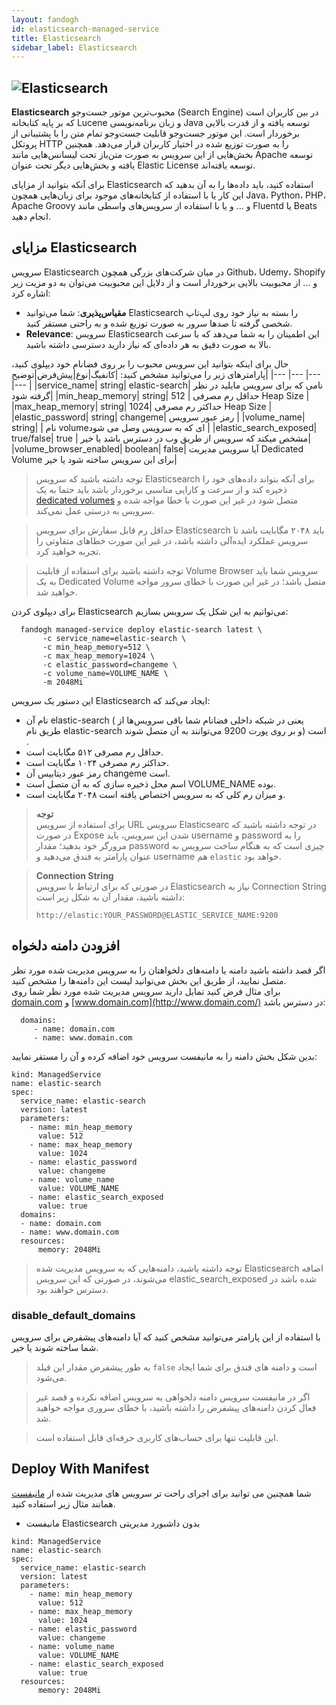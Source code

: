 ```yaml
---
layout: fandogh
id: elasticsearch-managed-service
title: Elasticsearch
sidebar_label: Elasticsearch 
---
```



## ![Elasticsearch](/img/docs/elasticsearch-managed-service.png "Elasticsearch")

**Elasticsearch** محبوب‌ترین موتور جست‌و‌جو (Search Engine) در بین کاربران است که بر پایه کتابخانه Lucene و زبان برنامه‌نویسی Java توسعه یافته و از قدرت بالایی برخوردار است. این موتور جست‌و‌جو قابلیت جست‌و‌جو تمام متن را با پشتیبانی از پروتکل HTTP را به صورت توزیع شده در اختیار کاربران قرار می‌دهد.
همچنین بخش‌هایی از این سرویس به صورت متن‌باز تحت لیسانس‌هایی مانند Apache توسعه یافته و بخش‌هایی دیگر تحت عنوان Elastic License توسعه یافته‌اند.<br/>

برای آنکه بتوانید از مزایای Elasticsearch استفاده کنید، باید داده‌ها را به آن بدهید که این کار یا با استفاده از کتابخانه‌های موجود برای زبان‌هایی همچون Java، Python، PHP، Apache Groovy و ...   و یا با استفاده از سرویس‌های واسطی مانند Fluentd یا Beats انجام دهید.<br/>


## مزایای Elasticsearch
سرویس Elasticsearch در میان شرکت‌های بزرگی همچون Github، Udemy، Shopify و ... از محبوبیت‌ بالایی برخوردار است و از دلایل این محبوبیت می‌توان به دو مزیت زیر اشاره کرد:
* **مقیاس‌پذیری**: شما می‌توانید Elasticsearch را بسته به نیاز خود روی لپ‌تاپ شخصی گرفته تا صدها سرور به صورت توزیع شده و به راحتی مستقر کنید.
* **Relevance**: سرویس Elasticsearch این اطمینان را به شما می‌دهد که با سرعت بالا به صورت دقیق به هر داده‌ای که نیاز دارید دسترسی داشته باشید.

حال برای اینکه بتوانید این سرویس محبوب را بر روی فضانام خود دیپلوی کنید، پارامتر‌های زیر را می‌توانید مشخص کنید:
|کانفیگ|نوع|پیش‌فرض|توضیح|
|---	|---	|---	|---	|
|service_name| string| elastic-search| نامی که برای سرویس مایلید در نظر گرفته شود|
|min_heap_memory| string| 512 | حداقل رم مصرفی Heap Size |
|max_heap_memory| string| 1024| حداکثر رم مصرفی Heap Size |
|elastic_password| string| changeme| رمز عبور سرویس |
|volume_name| string| | نام volumeای که به سرویس وصل می شود |
|elastic_search_exposed| true/false| true | مشخص میکند که سرویس از طریق وب در دسترس باشد یا خیر|
|volume_browser_enabled| boolean| false| آیا سرویس مدیریت Dedicated Volume برای این سرویس ساخته شود یا خیر|

> توجه داشته باشید که سرویس ‌Elasticsearch برای آنکه بتواند داده‌های خود را ذخیره کند و از سرعت و کارایی مناسبی برخوردار باشد باید حتما به یک [dedicated volumes](https://docs.fandogh.cloud/docs/dedicated-volume.html) متصل شود در غیر این صورت با خطا مواجه شده و سرویس به درستی عمل نمی‌کند.

> حداقل رم قابل سفارش برای سرویس Elasticsearch باید ۲۰۴۸ مگابایت باشد تا سرویس عملکرد ایده‌آلی داشته باشد، در غیر این صورت خطاهای متفاوتی را تجربه خواهید کرد.

> توجه داشته باشید برای استفاده از قابلیت Volume Browser سرویس شما باید به یک Dedicated Volume متصل باشد؛ در غیر این صورت با خطای سرور مواجه خواهید شد.

برای دیپلوی کردن Elasticsearch می‌توانیم به این شکل یک سرویس بسازیم:
```
  fandogh managed-service deploy elastic-search latest \
       -c service_name=elastic-search \
       -c min_heap_memory=512 \
       -c max_heap_memory=1024 \
       -c elastic_password=changeme \
       -c volume_name=VOLUME_NAME \
       -m 2048Mi
```
این دستور یک سرویس Elasticsearch ایجاد می‌کند که:
* نام آن elastic-search ( یعنی در شبکه داخلی فضانام شما باقی سرویس‌ها از طریق نام elastic-search و بر روی پورت 9200 می‌توانند به آن متصل شوند) است .
* حداقل رم مصرفی ۵۱۲ مگابایت است.
* حداکثر رم مصرفی ۱۰۲۴ مگابایت است.
* رمز عبور دیتابیس آن changeme است.
* اسم محل ذخیره سازی که به آن متصل است VOLUME_NAME بوده.
* و میزان رم کلی که به سرویس اختصاص یافته است ۲۰۴۸ مگابایت است.

> **توجه** \
برای استفاده از سرویس URL سرویس Elasticsearc در توجه داشته باشید که در صورت Expose شدن این سرویس، باید username و password را به مرورگر خود بدهید؛ مقدار password چیزی است که به هنگام ساخت سرویس به عنوان پارامتر به فندق می‌دهید و username هم `elastic` خواهد بود.

> **Connection String** \
 در صورتی که برای ارتباط با سرویس Elasticsearch نیاز به Connection String داشته باشید، مقدار آن به شکل زیر است:
> ```
 > http://elastic:YOUR_PASSWORD@ELASTIC_SERVICE_NAME:9200
 >```

## افزودن دامنه دلخواه
اگر قصد داشته باشید دامنه یا دامنه‌های دلخواهتان را به سرویس مدیریت شده مورد نظر متصل نمایید، از طریق این بخش می‌توانید لیست این دامنه‌ها را مشخص کنید.\
برای مثال فرض کنید تمایل دارید سرویس مدیریت شده مورد نظر شما روی  [domain.com](http://domain.com/)  و  [www.domain.com](http://www.domain.com/)  در دسترس باشد:
```
  domains:
     - name: domain.com
     - name: www.domain.com
```
بدین شکل بخش دامنه را به مانیفست سرویس خود اضافه کرده و آن را مستقر نمایید:
```
kind: ManagedService
name: elastic-search
spec:
  service_name: elastic-search
  version: latest
  parameters:
    - name: min_heap_memory
      value: 512
    - name: max_heap_memory
      value: 1024
    - name: elastic_password
      value: changeme
    - name: volume_name
      value: VOLUME_NAME
    - name: elastic_search_exposed
	  value: true
  domains:
  - name: domain.com
  - name: www.domain.com
  resources:
      memory: 2048Mi
```

> توجه داشته باشید، دامنه‌هایی که به سرویس مدیریت شده Elasticsearch اضافه می‌شوند، در صورتی که این سرویس elastic_search_exposed شده باشد در دسترس خواهند بود.

 ### disable_default_domains
با استفاده از این پارامتر می‌توانید مشخص کنید که آیا دامنه‌های پیشفرض برای سرویس شما ساخته شوند یا خیر.
> به طور پیشفرض مقدار این فیلد `false` است و دامنه های فندق برای شما ایجاد می‌شود. 

> اگر در مانیفست سرویس دامنه دلخواهی به سرویس اضافه نکرده و قصد غیر فعال کردن دامنه‌های پیشفرض را داشته باشید، با خطای سروری مواجه خواهید شد.

> این قابلیت تنها برای حساب‌های کاربری حرفه‌ای قابل استفاده است.

## Deploy With Manifest
  

شما همچنین می توانید برای اجرای راحت تر سرویس های مدیریت شده از [مانیفست](https://docs.fandogh.cloud/docs/service-manifest.html) همانند مثال زیر استفاده کنید.

- مانیفست Elasticsearch بدون داشبورد مدیریتی
```
kind: ManagedService
name: elastic-search
spec:
  service_name: elastic-search
  version: latest
  parameters:
    - name: min_heap_memory
      value: 512
    - name: max_heap_memory
      value: 1024
    - name: elastic_password
      value: changeme
    - name: volume_name
      value: VOLUME_NAME
    - name: elastic_search_exposed
	  value: true
  resources:
      memory: 2048Mi
```
